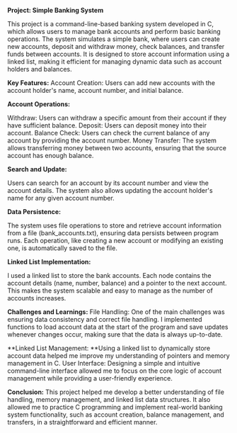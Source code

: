 **Project: Simple Banking System**

This project is a command-line-based banking system developed in C, which allows users to manage bank accounts and perform basic banking operations. The system simulates a simple bank, where users can create new accounts, deposit and withdraw money, check balances, and transfer funds between accounts. It is designed to store account information using a linked list, making it efficient for managing dynamic data such as account holders and balances.

**Key Features:**
Account Creation: Users can add new accounts with the account holder's name, account number, and initial balance.

**Account Operations:**

Withdraw: Users can withdraw a specific amount from their account if they have sufficient balance.
Deposit: Users can deposit money into their account.
Balance Check: Users can check the current balance of any account by providing the account number.
Money Transfer: The system allows transferring money between two accounts, ensuring that the source account has enough balance.

**Search and Update:**

Users can search for an account by its account number and view the account details.
The system also allows updating the account holder's name for any given account number.

**Data Persistence:**

The system uses file operations to store and retrieve account information from a file (bank_accounts.txt), ensuring data persists between program runs.
Each operation, like creating a new account or modifying an existing one, is automatically saved to the file.

**Linked List Implementation:**

I used a linked list to store the bank accounts. Each node contains the account details (name, number, balance) and a pointer to the next account. This makes the system scalable and easy to manage as the number of accounts increases.

**Challenges and Learnings:**
File Handling: One of the main challenges was ensuring data consistency and correct file handling. I implemented functions to load account data at the start of the program and save updates whenever changes occur, making sure that the data is always up-to-date.

**Linked List Management: **Using a linked list to dynamically store account data helped me improve my understanding of pointers and memory management in C.
User Interface: Designing a simple and intuitive command-line interface allowed me to focus on the core logic of account management while providing a user-friendly experience.

**Conclusion:**
This project helped me develop a better understanding of file handling, memory management, and linked list data structures. It also allowed me to practice C programming and implement real-world banking system functionality, such as account creation, balance management, and transfers, in a straightforward and efficient manner.
